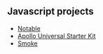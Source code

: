 ## Javascript projects

- [Notable](https://github.com/fabiospampinato/notable)
- [Apollo Universal Starter Kit](https://github.com/sysgears/apollo-universal-starter-kit)
- [Smoke](https://github.com/sinclairzx81/smoke)
